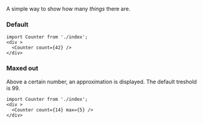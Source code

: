 A simple way to show how many *things* there are.

### Default

```
import Counter from './index';
<div >
  <Counter count={42} />
</div>
```

### Maxed out

Above a certain number, an approximation is displayed. The default treshold is 99.

```
import Counter from './index';
<div >
  <Counter count={14} max={5} />
</div>
```
